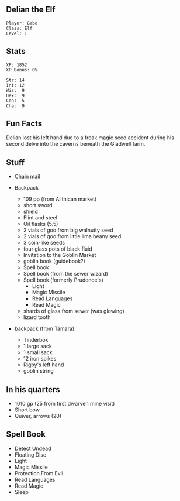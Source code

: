 
## Delian the Elf

    Player: Gabe
    Class: Elf
    Level: 1

## Stats

    XP: 1852
    XP Bonus: 0%

    Str: 14
    Int: 12
    Wis:  9
    Dex:  9
    Con:  5
    Cha:  9

## Fun Facts

Delian lost his left hand due to a freak magic seed accident during his second
delve into the caverns beneath the Gladwell farm.

## Stuff

* Chain mail
* Backpack
  * 109 pp (from Alithican market)
  * short sword
  * shield
  * Flint and steel
  * Oil flasks (5.5)
  * 2 vials of goo from big walnutty seed
  * 2 vials of goo from little lima beany seed
  * 3 coin-like seeds
  * four glass pots of black fluid
  * Invitation to the Goblin Market
  * goblin book (guidebook?)
  * Spell book
  * Spell book (from the sewer wizard)
  * Spell book (formerly Prudence's)
    * Light
    * Magic Missile
    * Read Languages
    * Read Magic
  * shards of glass from sewer (was glowing)
  * lizard tooth

* backpack (from Tamara)
  * Tinderbox
  * 1 large sack
  * 1 small sack
  * 12 iron spikes
  * Rigby's left hand
  * goblin string

## In his quarters

* 1010 gp (25 from first dwarven mine visit)
* Short bow
* Quiver, arrows (20)

## Spell Book

* Detect Undead
* Floating Disc
* Light
* Magic Missile
* Protection From Evil
* Read Languages
* Read Magic
* Sleep
